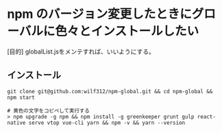 # npm のバージョン変更したときにグローバルに色々とインストールしたい
[目的] globalList.jsをメンテすれば、いいようにする。

## インストール

```
git clone git@github.com:wilf312/npm-global.git && cd npm-global && npm start

# 黄色の文字をコピペして実行する
> npm upgrade -g npm && npm install -g greenkeeper grunt gulp react-native serve vtop vue-cli yarn && npm -v && yarn --version

```